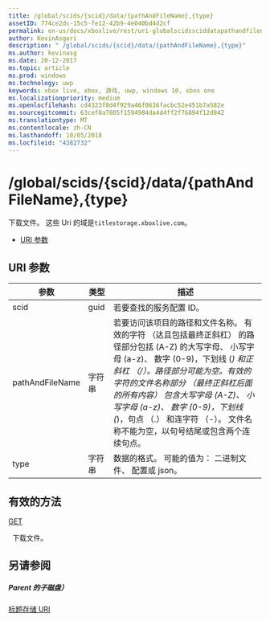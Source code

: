 ```yaml
---
title: /global/scids/{scid}/data/{pathAndFileName},{type}
assetID: 774ce2dc-15c5-fe12-42b9-4e040bd4d2cf
permalink: en-us/docs/xboxlive/rest/uri-globalscidssciddatapathandfilenametype.html
author: KevinAsgari
description: " /global/scids/{scid}/data/{pathAndFileName},{type}"
ms.author: kevinasg
ms.date: 20-12-2017
ms.topic: article
ms.prod: windows
ms.technology: uwp
keywords: xbox live, xbox, 游戏, uwp, windows 10, xbox one
ms.localizationpriority: medium
ms.openlocfilehash: cd4323f8d4f929a46f0636facbc52e451b7a582e
ms.sourcegitcommit: 63cef0a7805f1594984da4d4ff2f76894f12d942
ms.translationtype: MT
ms.contentlocale: zh-CN
ms.lasthandoff: 10/05/2018
ms.locfileid: "4382732"
---
```

# <a name="globalscidssciddatapathandfilenametype"></a>/global/scids/{scid}/data/{pathAndFileName},{type}
下载文件。 这些 Uri 的域是`titlestorage.xboxlive.com`。
 
  * [URI 参数](#ID4EV)
 
<a id="ID4EV"></a>

 
## <a name="uri-parameters"></a>URI 参数
 
| 参数| 类型| 描述| 
| --- | --- | --- | 
| scid| guid| 若要查找的服务配置 ID。| 
| pathAndFileName| 字符串| 若要访问该项目的路径和文件名称。 有效的字符 （达且包括最终正斜杠） 的路径部分包括 (A-Z) 的大写字母、 小写字母 (a-z)、 数字 (0-9)，下划线 (_) 和正斜杠 （/）。路径部分可能为空。有效的字符的文件名称部分 （最终正斜杠后面的所有内容） 包含大写字母 (A-Z)、 小写字母 (a-z)、 数字 (0-9)，下划线 (_)，句点 （.） 和连字符 （-）。 文件名称不能为空，以句号结尾或包含两个连续句点。| 
| type| 字符串| 数据的格式。 可能的值为： 二进制文件、 配置或 json。| 
  
<a id="ID4EFC"></a>

 
## <a name="valid-methods"></a>有效的方法

[GET](uri-globalscidssciddatapathandfilenametype-get.md)

&nbsp;&nbsp;下载文件。
 
<a id="ID4EPC"></a>

 
## <a name="see-also"></a>另请参阅
 
<a id="ID4ERC"></a>

 
##### <a name="parent"></a>Parent 的子磁盘） 

[标题存储 URI](atoc-reference-storagev2.md)

   